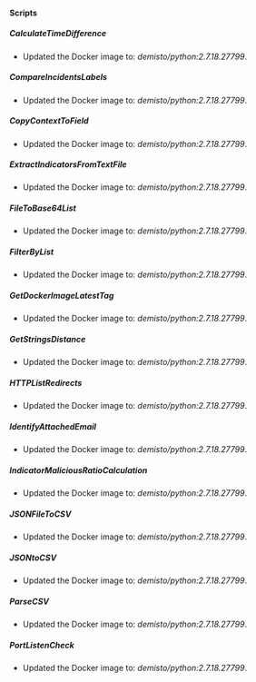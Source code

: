 
#### Scripts
##### CalculateTimeDifference
- Updated the Docker image to: *demisto/python:2.7.18.27799*.
##### CompareIncidentsLabels
- Updated the Docker image to: *demisto/python:2.7.18.27799*.
##### CopyContextToField
- Updated the Docker image to: *demisto/python:2.7.18.27799*.
##### ExtractIndicatorsFromTextFile
- Updated the Docker image to: *demisto/python:2.7.18.27799*.
##### FileToBase64List
- Updated the Docker image to: *demisto/python:2.7.18.27799*.
##### FilterByList
- Updated the Docker image to: *demisto/python:2.7.18.27799*.
##### GetDockerImageLatestTag
- Updated the Docker image to: *demisto/python:2.7.18.27799*.
##### GetStringsDistance
- Updated the Docker image to: *demisto/python:2.7.18.27799*.
##### HTTPListRedirects
- Updated the Docker image to: *demisto/python:2.7.18.27799*.
##### IdentifyAttachedEmail
- Updated the Docker image to: *demisto/python:2.7.18.27799*.
##### IndicatorMaliciousRatioCalculation
- Updated the Docker image to: *demisto/python:2.7.18.27799*.
##### JSONFileToCSV
- Updated the Docker image to: *demisto/python:2.7.18.27799*.
##### JSONtoCSV
- Updated the Docker image to: *demisto/python:2.7.18.27799*.
##### ParseCSV
- Updated the Docker image to: *demisto/python:2.7.18.27799*.
##### PortListenCheck
- Updated the Docker image to: *demisto/python:2.7.18.27799*.